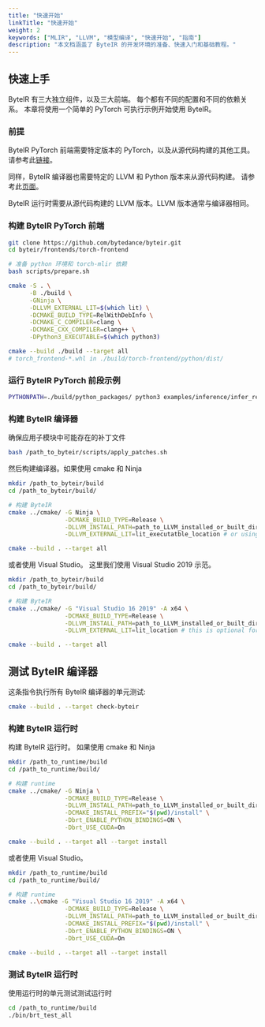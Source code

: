 ```yaml
---
title: "快速开始"
linkTitle: "快速开始"
weight: 2
keywords: ["MLIR", "LLVM", "模型编译", "快速开始", "指南"]
description: "本文档涵盖了 ByteIR 的开发环境的准备、快速入门和基础教程。"
---
```


## 快速上手

ByteIR 有三大独立组件，以及三大前端。
每个都有不同的配置和不同的依赖关系。
本章将使用一个简单的 PyTorch 可执行示例开始使用 ByteIR。

### 前提
ByteIR PyTorch 前端需要特定版本的 PyTorch，以及从源代码构建的其他工具。
请参考此[链接](https://github.com/bytedance/byteir/blob/main/frontends/torch-frontend/requirements.txt)。

同样，ByteIR 编译器也需要特定的 LLVM 和 Python 版本来从源代码构建。
请参考此[页面](https://github.com/bytedance/byteir/tree/main/compiler)。

ByteIR 运行时需要从源代码构建的 LLVM 版本。LLVM 版本通常与编译器相同。

### 构建 ByteIR PyTorch 前端

```bash
git clone https://github.com/bytedance/byteir.git
cd byteir/frontends/torch-frontend

# 准备 python 环境和 torch-mlir 依赖
bash scripts/prepare.sh

cmake -S . \
      -B ./build \
      -GNinja \
      -DLLVM_EXTERNAL_LIT=$(which lit) \
      -DCMAKE_BUILD_TYPE=RelWithDebInfo \
      -DCMAKE_C_COMPILER=clang \
      -DCMAKE_CXX_COMPILER=clang++ \
      -DPython3_EXECUTABLE=$(which python3)

cmake --build ./build --target all
# torch_frontend-*.whl in ./build/torch-frontend/python/dist/
```

### 运行 ByteIR PyTorch 前段示例
```bash
PYTHONPATH=./build/python_packages/ python3 examples/inference/infer_resnet.py
```

### 构建 ByteIR 编译器

确保应用子模块中可能存在的补丁文件
```bash
bash /path_to_byteir/scripts/apply_patches.sh
```

然后构建编译器。如果使用 cmake 和 Ninja
```bash
mkdir /path_to_byteir/build
cd /path_to_byteir/build/

# 构建 ByteIR
cmake ../cmake/ -G Ninja \
                -DCMAKE_BUILD_TYPE=Release \
                -DLLVM_INSTALL_PATH=path_to_LLVM_installed_or_built_directory \
                -DLLVM_EXTERNAL_LIT=lit_executatble_location # or using $(which lit), this is optional for external lit

cmake --build . --target all
```

或者使用 Visual Studio。
这里我们使用 Visual Studio 2019 示范。

```bash
mkdir /path_to_byteir/build
cd /path_to_byteir/build/

# 构建 ByteIR
cmake ../cmake/ -G "Visual Studio 16 2019" -A x64 \
                -DCMAKE_BUILD_TYPE=Release \
                -DLLVM_INSTALL_PATH=path_to_LLVM_installed_or_built_directory \
                -DLLVM_EXTERNAL_LIT=lit_location # this is optional for external lit

cmake --build . --target all
```

## 测试 ByteIR 编译器
这条指令执行所有 ByteIR 编译器的单元测试:
```bash
cmake --build . --target check-byteir
```

### 构建 ByteIR 运行时

构建 ByteIR 运行时。 如果使用 cmake 和 Ninja
```bash
mkdir /path_to_runtime/build
cd /path_to_runtime/build/

# 构建 runtime
cmake ../cmake/ -G Ninja \
                -DCMAKE_BUILD_TYPE=Release \
                -DLLVM_INSTALL_PATH=path_to_LLVM_installed_or_built_directory \
                -DCMAKE_INSTALL_PREFIX="$(pwd)/install" \
                -Dbrt_ENABLE_PYTHON_BINDINGS=ON \
                -Dbrt_USE_CUDA=On

cmake --build . --target all --target install
```

或者使用 Visual Studio。
```bash
mkdir /path_to_runtime/build
cd /path_to_runtime/build/

# 构建 runtime
cmake ..\cmake -G "Visual Studio 16 2019" -A x64 \
                -DCMAKE_BUILD_TYPE=Release \
                -DLLVM_INSTALL_PATH=path_to_LLVM_installed_or_built_directory \
                -DCMAKE_INSTALL_PREFIX="$(pwd)/install" \
                -Dbrt_ENABLE_PYTHON_BINDINGS=ON \
                -Dbrt_USE_CUDA=On

cmake --build . --target all --target install
```

### 测试 ByteIR 运行时

使用运行时的单元测试测试运行时
```bash
cd /path_to_runtime/build
./bin/brt_test_all
```
